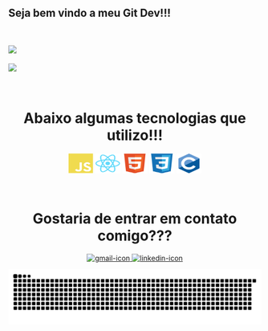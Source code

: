 ## Seja bem vindo a meu Git Dev!!!

<br>
<br>

<div >
  <img height="150" src="https://github-readme-stats.vercel.app/api?username=Andersongsa&show_icons=true&theme=great-gatsby&include_all_commits=true&count_private=true"/>
</div>
<br>
<div>
  <img height="150" src="https://github-readme-stats.vercel.app/api/top-langs/?username=Andersongsa&layout=compact&langs_count=16&theme=great-gatsby"/>
</div>
   
<br>

<div  align="center"> 
  <div style="display: inline_block"><br>
    <h1 align="center">Abaixo algumas tecnologias que utilizo!!!</h1>
    <img align="center" height="40" width="50" alt="js-icon"  src="https://raw.githubusercontent.com/devicons/devicon/master/icons/javascript/javascript-plain.svg">
    <img align="center" height="40" width="50" alt="react-icon" src="https://raw.githubusercontent.com/devicons/devicon/master/icons/react/react-original.svg">
    <img align="center" height="40" width="50" alt="html-icon" src="https://raw.githubusercontent.com/devicons/devicon/master/icons/html5/html5-original.svg">
    <img align="center" height="40" width="50" alt="css-icon" src="https://raw.githubusercontent.com/devicons/devicon/master/icons/css3/css3-original.svg">
    <img align="center" height="40" width="50" alt="c-icon" src="https://raw.githubusercontent.com/devicons/devicon/master/icons/c/c-original.svg">

   </div>
  
  <br>
  
  <div align="center">
  <div style="display: inline_block"><br>
   <h1 align="center">Gostaria de entrar em contato comigo???</h1>
  <a href = "mailto: anderson.dossantosgsa@gmail.com">
    <img height="40" width="50" alt="gmail-icon" src="https://user-images.githubusercontent.com/89702974/156852237-bb82dbb1-53de-408f-b4a9-baf4475960fd.svg" target="_blank">
  </a>
  <a href = "https://www.linkedin.com/in/andersongsa/">
    <img height="40" width="50" alt="linkedin-icon" src="https://user-images.githubusercontent.com/89702974/156852235-76929b36-4ff0-4fbf-969e-092c0cb07632.svg" target="_blank">
  </a>


![Snake animation](https://github.com/Andersongsa/Andersongsa/blob/output/github-contribution-grid-snake.svg)
